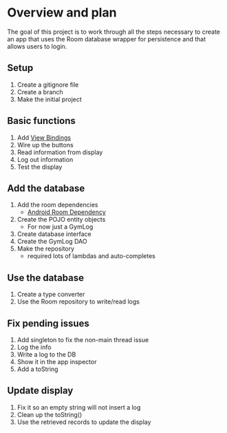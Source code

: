 # Overview and plan
The goal of this project is to work through all the steps necessary to create an app that uses the Room database wrapper for persistence and that allows users to login.

## Setup
1. Create a gitignore file
2. Create a branch
3. Make the initial project

## Basic functions
1. Add [View Bindings](https://developer.android.com/topic/libraries/view-binding)
2. Wire up the buttons
3. Read information from display
4. Log out information
5. Test the display

## Add the database
1. Add the room dependencies
   * [Android Room Dependency](https://developer.android.com/jetpack/androidx/releases/room)
2. Create the POJO entity objects
   * For now just a GymLog
3. Create database interface
4. Create the GymLog DAO
5. Make the repository
   * required lots of lambdas and auto-completes

## Use the database
1. Create a type converter
2. Use the Room repository to write/read logs

## Fix pending issues
1. Add singleton to fix the non-main thread issue
2. Log the info
3. Write a log to the DB
4. Show it in the app inspector
5. Add a toString

## Update display
1. Fix it so an empty string will not insert a log
2. Clean up the toString()
3. Use the retrieved records to update the display
